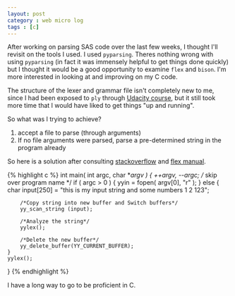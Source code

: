 ```yaml
---
layout: post
category : web micro log
tags : [c]
---
```


After working on parsing SAS code over the last few weeks, I thought I'll revisit on
the tools I used. I used `pyparsing`. Theres nothing wrong with using `pyparsing`
(in fact it was immensely helpful to get things done quickly) but I thought it 
would be a good opportunity to examine `flex` and `bison`. I'm 
more interested in looking at and improving on my C code.

The structure of the lexer and grammar file isn't completely new to me, since I had
been exposed to `ply` through [Udacity course](https://www.udacity.com/course/cs262),
but it still took more time that I would have liked to get things "up and running".

So what was I trying to achieve? 

1.  accept a file to parse (through arguments)
2.  If no file arguments were parsed, parse a pre-determined string in the program already

So here is a solution after consulting [stackoverflow](http://stackoverflow.com/a/9920524/1992167) and [flex manual](http://flex.sourceforge.net/manual/Simple-Examples.html).

{% highlight c %}
int main( int argc, char **argv )
{
    ++argv, --argc;  /* skip over program name */
    if ( argc > 0 ) {
        yyin = fopen( argv[0], "r" );
    }
    else {
        char input[250] = "this is my input string and some numbers 1 2 123";

        /*Copy string into new buffer and Switch buffers*/
        yy_scan_string (input);

        /*Analyze the string*/
        yylex();

        /*Delete the new buffer*/
        yy_delete_buffer(YY_CURRENT_BUFFER);
    }
    yylex();
}
{% endhighlight %}

I have a long way to go to be proficient in C.

